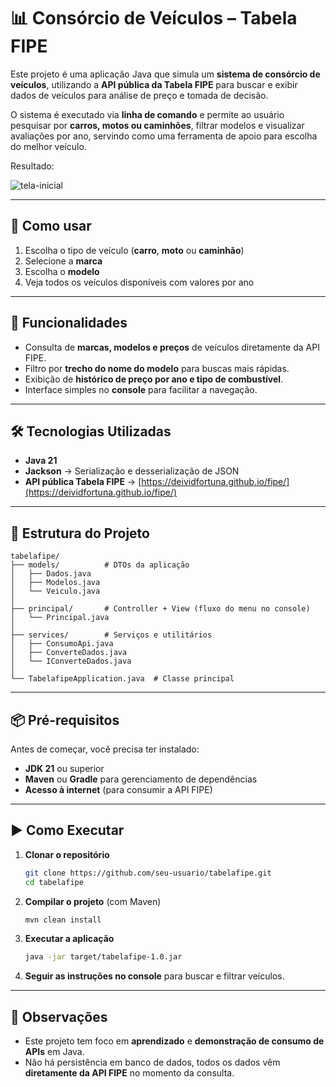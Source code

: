 # 📊 Consórcio de Veículos – Tabela FIPE  

Este projeto é uma aplicação Java que simula um **sistema de consórcio de veículos**, utilizando a **API pública da Tabela FIPE** para buscar e exibir dados de veículos para análise de preço e tomada de decisão.  

O sistema é executado via **linha de comando** e permite ao usuário pesquisar por **carros, motos ou caminhões**, filtrar modelos e visualizar avaliações por ano, servindo como uma ferramenta de apoio para escolha do melhor veículo.  

Resultado:

![tela-inicial](https://github.com/user-attachments/assets/9191ea71-a0ae-4a64-b1de-46be0e9f39b1)


---

## 📌 Como usar
1. Escolha o tipo de veículo (**carro**, **moto** ou **caminhão**)
2. Selecione a **marca**
3. Escolha o **modelo**
4. Veja todos os veículos disponíveis com valores por ano

---

## 🚀 Funcionalidades
- Consulta de **marcas, modelos e preços** de veículos diretamente da API FIPE.  
- Filtro por **trecho do nome do modelo** para buscas mais rápidas.  
- Exibição de **histórico de preço por ano e tipo de combustível**.  
- Interface simples no **console** para facilitar a navegação.  

---

## 🛠️ Tecnologias Utilizadas
- **Java 21**  
- **Jackson** → Serialização e desserialização de JSON  
- **API pública Tabela FIPE** → [https://deividfortuna.github.io/fipe/](https://deividfortuna.github.io/fipe/)  

---

## 📂 Estrutura do Projeto
```
tabelafipe/
├── models/          # DTOs da aplicação
│   ├── Dados.java
│   ├── Modelos.java
│   └── Veiculo.java
│
├── principal/       # Controller + View (fluxo do menu no console)
│   └── Principal.java
│
├── services/        # Serviços e utilitários
│   ├── ConsumoApi.java
│   ├── ConverteDados.java
│   └── IConverteDados.java
│
└── TabelafipeApplication.java  # Classe principal
```

---

## 📦 Pré-requisitos
Antes de começar, você precisa ter instalado:
- **JDK 21** ou superior  
- **Maven** ou **Gradle** para gerenciamento de dependências  
- **Acesso à internet** (para consumir a API FIPE)  

---

## ▶️ Como Executar
1. **Clonar o repositório**  
   ```bash
   git clone https://github.com/seu-usuario/tabelafipe.git
   cd tabelafipe
   ```

2. **Compilar o projeto** (com Maven)  
   ```bash
   mvn clean install
   ```

3. **Executar a aplicação**  
   ```bash
   java -jar target/tabelafipe-1.0.jar
   ```

4. **Seguir as instruções no console** para buscar e filtrar veículos.  

---

## 📌 Observações
- Este projeto tem foco em **aprendizado** e **demonstração de consumo de APIs** em Java.  
- Não há persistência em banco de dados, todos os dados vêm **diretamente da API FIPE** no momento da consulta.  
